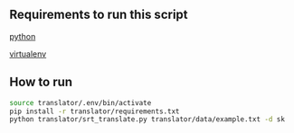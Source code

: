 ## Requirements to run this script
[python](https://www.python.org/)

[virtualenv](https://virtualenv.pypa.io/en/latest/)

## How to run
```bash
source translator/.env/bin/activate
pip install -r translator/requirements.txt
python translator/srt_translate.py translator/data/example.txt -d sk
```